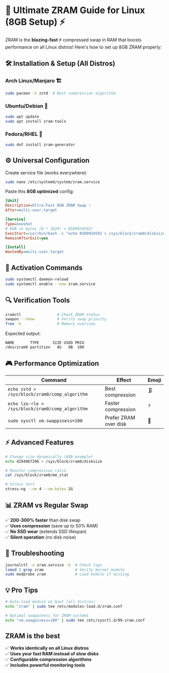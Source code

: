 # **🚀 Ultimate ZRAM Guide for Linux (8GB Setup) ⚡**

ZRAM is the **blazing-fast ⚡** compressed swap in RAM that boosts performance on all Linux distros! Here's how to set up 8GB ZRAM properly:

## **🛠 Installation & Setup (All Distros)**

### **Arch Linux/Manjaro 🏗️**
```bash
sudo pacman -S zstd  # Best compression algorithm
```

### **Ubuntu/Debian 🐳**
```bash
sudo apt update
sudo apt install zram-tools
```

### **Fedora/RHEL 🎩**
```bash
sudo dnf install zram-generator
```

## **⚙️ Universal Configuration**

Create service file (works everywhere):
```bash
sudo nano /etc/systemd/system/zram.service
```

Paste this **8GB optimized** config:
```ini
[Unit]
Description=Ultra-Fast 8GB ZRAM Swap ⚡
After=multi-user.target

[Service]
Type=oneshot
# 8GB in bytes (8 * 1024³ = 8589934592)
ExecStart=/usr/bin/bash -c "echo 8589934592 > /sys/block/zram0/disksize && mkswap /dev/zram0 && swapon -p 100 /dev/zram0"
RemainAfterExit=yes

[Install]
WantedBy=multi-user.target
```

## **🚀 Activation Commands**
```bash
sudo systemctl daemon-reload
sudo systemctl enable --now zram.service
```

## **🔍 Verification Tools**
```bash
zramctl                # Check ZRAM status
swapon --show          # Verify swap priority
free -h                # Memory overview
```

Expected output:
```
NAME       TYPE      SIZE USED PRIO
/dev/zram0 partition   8G   0B  100
```

## **🎮 Performance Optimization**

| Command | Effect | Emoji |
|---------|--------|-------|
| `echo zstd > /sys/block/zram0/comp_algorithm` | Best compression | 🗜️ |
| `echo lzo-rle > /sys/block/zram0/comp_algorithm` | Faster compression | ⚡ |
| `sudo sysctl vm.swappiness=100` | Prefer ZRAM over disk | 💾 |

## **⚡ Advanced Features**
```bash
# Change size dynamically (4GB example)
echo 4294967296 > /sys/block/zram0/disksize

# Monitor compression ratio
cat /sys/block/zram0/mm_stat

# Stress test
stress-ng --vm 4 --vm-bytes 2G
```

## **📊 ZRAM vs Regular Swap**
✅ **200-300% faster** than disk swap  
✅ **Uses compression** (save up to 50% RAM)  
✅ **No SSD wear** (extends SSD lifespan)  
✅ **Silent operation** (no disk noise)  

## **🚨 Troubleshooting**
```bash
journalctl -u zram.service -b  # Check logs
lsmod | grep zram              # Verify kernel module
sudo modprobe zram             # Load module if missing
```

## **💡 Pro Tips**
```bash
# Auto-load module at boot (all distros)
echo "zram" | sudo tee /etc/modules-load.d/zram.conf

# Optimal swappiness for ZRAM systems
echo "vm.swappiness=100" | sudo tee /etc/sysctl.d/99-zram.conf
```

## **ZRAM is the best**
✅ **Works identically on all Linux distros**  
✅ **Uses your fast RAM instead of slow disks**  
✅ **Configurable compression algorithms**  
✅ **Includes powerful monitoring tools**
